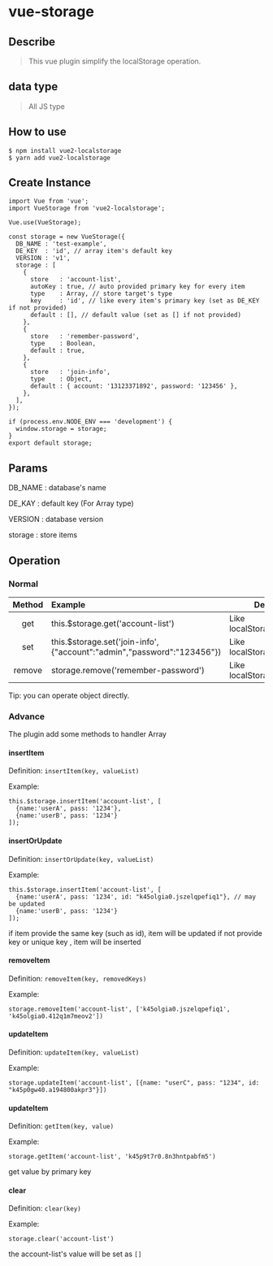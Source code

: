 # vue-storage

## Describe

> This vue plugin simplify the localStorage operation.

## data type

> All JS type

## How to use
```
$ npm install vue2-localstorage
$ yarn add vue2-localstorage
```

## Create Instance
```
import Vue from 'vue';
import VueStorage from 'vue2-localstorage';

Vue.use(VueStorage);

const storage = new VueStorage({
  DB_NAME : 'test-example',
  DE_KEY  : 'id', // array item's default key
  VERSION : 'v1',
  storage : [
    {
      store   : 'account-list', 
      autoKey : true, // auto provided primary key for every item
      type    : Array, // store target's type
      key     : 'id', // like every item's primary key (set as DE_KEY if not provided)
      default : [], // default value (set as [] if not provided)
    },
    {
      store   : 'remember-password',
      type    : Boolean,
      default : true,
    },
    {
      store   : 'join-info',
      type    : Object,
      default : { account: '13123371892', password: '123456' },
    },
  ],
});

if (process.env.NODE_ENV === 'development') {
  window.storage = storage;
}
export default storage;

```

## Params

DB_NAME : database's name

DE_KAY : default key (For Array type)

VERSION : database version

storage : store items

## Operation

### Normal

| Method | Example | Description |
| :---: | :--- | --- |
| get | this.$storage.get('account-list') | Like localStorage.getItem |
| set | this.$storage.set('join-info', {"account":"admin","password":"123456"}) | Like localStorage.setItem |
| remove | storage.remove('remember-password') | Like localStorage.removeItem |

Tip: you can operate object directly.

### Advance

The plugin add some methods to handler Array 

#### insertItem

Definition: `insertItem(key, valueList)`

Example:
```
this.$storage.insertItem('account-list', [
  {name:'userA', pass: '1234'}, 
  {name:'userB', pass: '1234'}
]);
```

#### insertOrUpdate

Definition: `insertOrUpdate(key, valueList)`

Example:
```
this.$storage.insertItem('account-list', [
  {name:'userA', pass: '1234', id: "k45olgia0.jszelqpefiq1"}, // may be updated 
  {name:'userB', pass: '1234'}
]);
```

if item provide the same key (such as id), item will be updated
if not provide key or unique key , item will be inserted

#### removeItem

Definition: `removeItem(key, removedKeys)`

Example:
```
storage.removeItem('account-list', ['k45olgia0.jszelqpefiq1', 'k45olgia0.412q1m7meov2'])
```

#### updateItem

Definition: `updateItem(key, valueList)`

Example:
```
storage.updateItem('account-list', [{name: "userC", pass: "1234", id: "k45p0gw40.a194800akpr3"}])
```

#### updateItem

Definition: `getItem(key, value)`

Example:
```
storage.getItem('account-list', 'k45p9t7r0.8n3hntpabfm5')
```

get value by primary key

#### clear

Definition: `clear(key)`

Example:
```
storage.clear('account-list')
```
the account-list's value will be set as `[]`